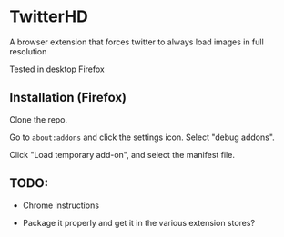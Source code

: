 # TwitterHD
A browser extension that forces twitter to always load images in full resolution

Tested in desktop Firefox

## Installation (Firefox)

Clone the repo.

Go to `about:addons` and click the settings icon. Select "debug addons".

Click "Load temporary add-on", and select the manifest file.

## TODO:

- Chrome instructions

- Package it properly and get it in the various extension stores?
